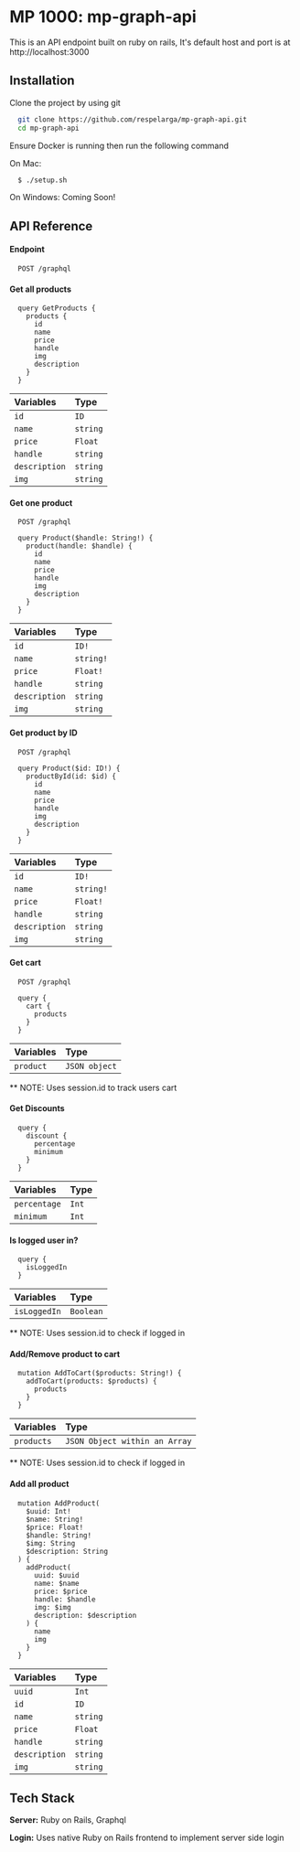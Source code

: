 # MP 1000: mp-graph-api

This is an API endpoint built on ruby on rails, It's default host and port is at http://localhost:3000

## Installation

Clone the project by using git

```bash
  git clone https://github.com/respelarga/mp-graph-api.git
  cd mp-graph-api
```

Ensure Docker is running then run the following command

On Mac:

```bash
  $ ./setup.sh
```

On Windows: Coming Soon!

## API Reference

#### Endpoint

```http
  POST /graphql
```

#### Get all products

```http
  query GetProducts {
    products {
      id
      name
      price
      handle
      img
      description
    }
  }
```

| Variables     | Type     |
| :------------ | :------- |
| `id`          | `ID`     |
| `name`        | `string` |
| `price`       | `Float`  |
| `handle`      | `string` |
| `description` | `string` |
| `img`         | `string` |

#### Get one product

```http
  POST /graphql
```

```http
  query Product($handle: String!) {
    product(handle: $handle) {
      id
      name
      price
      handle
      img
      description
    }
  }
```

| Variables     | Type      |
| :------------ | :-------- |
| `id`          | `ID!`     |
| `name`        | `string!` |
| `price`       | `Float!`  |
| `handle`      | `string`  |
| `description` | `string`  |
| `img`         | `string`  |

#### Get product by ID

```http
  POST /graphql
```

```http
  query Product($id: ID!) {
    productById(id: $id) {
      id
      name
      price
      handle
      img
      description
    }
  }
```

| Variables     | Type      |
| :------------ | :-------- |
| `id`          | `ID!`     |
| `name`        | `string!` |
| `price`       | `Float!`  |
| `handle`      | `string`  |
| `description` | `string`  |
| `img`         | `string`  |

#### Get cart

```http
  POST /graphql
```

```http
  query {
    cart {
      products
    }
  }
```

| Variables | Type          |
| :-------- | :------------ |
| `product` | `JSON object` |

\*\* NOTE: Uses session.id to track users cart

#### Get Discounts

```http
  query {
    discount {
      percentage
      minimum
    }
  }
```

| Variables    | Type  |
| :----------- | :---- |
| `percentage` | `Int` |
| `minimum`    | `Int` |

#### Is logged user in?

```http
  query {
    isLoggedIn
  }
```

| Variables    | Type      |
| :----------- | :-------- |
| `isLoggedIn` | `Boolean` |

\*\* NOTE: Uses session.id to check if logged in

#### Add/Remove product to cart

```http
  mutation AddToCart($products: String!) {
    addToCart(products: $products) {
      products
    }
  }
```

| Variables  | Type                          |
| :--------- | :---------------------------- |
| `products` | `JSON Object within an Array` |

\*\* NOTE: Uses session.id to check if logged in

#### Add all product

```http
  mutation AddProduct(
    $uuid: Int!
    $name: String!
    $price: Float!
    $handle: String!
    $img: String
    $description: String
  ) {
    addProduct(
      uuid: $uuid
      name: $name
      price: $price
      handle: $handle
      img: $img
      description: $description
    ) {
      name
      img
    }
  }
```

| Variables     | Type     |
| :------------ | :------- |
| `uuid`        | `Int`    |
| `id`          | `ID`     |
| `name`        | `string` |
| `price`       | `Float`  |
| `handle`      | `string` |
| `description` | `string` |
| `img`         | `string` |

## Tech Stack

**Server:** Ruby on Rails, Graphql

**Login:** Uses native Ruby on Rails frontend to implement server side login

